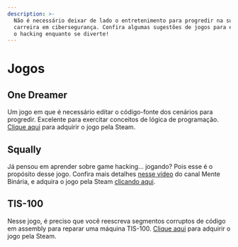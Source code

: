 ```yaml
---
description: >-
  Não é necessário deixar de lado o entretenimento para progredir na sua
  carreira em cibersegurança. Confira algumas sugestões de jogos para exercitar
  o hacking enquanto se diverte!
---
```


# Jogos

## One Dreamer

Um jogo em que é necessário editar o código-fonte dos cenários para progredir. Excelente para exercitar conceitos de lógica de programação. [Clique aqui](https://store.steampowered.com/app/1156380/One_Dreamer/) para adquirir o jogo pela Steam.

## Squally

Já pensou em aprender sobre game hacking... jogando? Pois esse é o propósito desse jogo. Confira mais detalhes [nesse vídeo](https://www.youtube.com/watch?v=0T6shJk89Tg) do canal Mente Binária, e adquira o jogo pela Steam [clicando aqui](https://store.steampowered.com/app/770200/Squally/).

## TIS-100

Nesse jogo, é preciso que você reescreva segmentos corruptos de código em assembly para reparar uma máquina TIS-100. [Clique aqui](https://store.steampowered.com/app/370360/TIS100/) para adquirir o jogo pela Steam.
